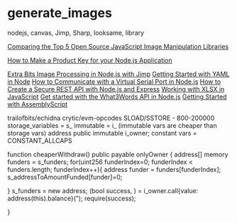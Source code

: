 # generate_images
nodejs, canvas, Jimp, Sharp, looksame, library 

[Comparing the Top 5 Open Source JavaScript Image Manipulation Libraries](https://img.ly/blog/the-top-5-open-source-javascript-image-manipulation-libraries/)

[How to Make a Product Key for your Node.js Application](https://www.youtube.com/watch?v=fQk5WqpoRNQ)

[Extra Bits Image Processing in Node.js with Jimp](https://www.youtube.com/watch?v=rI2DZBDhTcg)
[Getting Started with YAML in Node](https://www.youtube.com/watch?v=FPUNcIzXGdE)
[How to Communicate with a Virtual Serial Port in Node.js](https://www.youtube.com/watch?v=5WxIpZi415Q)
[How to Create a Secure REST API with Node.js and Express](https://www.youtube.com/watch?v=Tw5LupcpKS4)
[Working with XLSX in JavaScript](https://www.youtube.com/watch?v=TDGsVqVzW4A)
[Get started with the What3Words API in Node.js](https://www.youtube.com/watch?v=mrDPTeh_feA)
[Getting Started with AssemblyScript](https://www.youtube.com/watch?v=ETrbk6khfwE)
[](https://www.geeksforgeeks.org/node-js-stream-complete-reference/)


trailofbits/echidna
crytic/evm-opcodes
SLOAD/SSTORE - 800-200000
storage_variables = s_
immutable = i_ (immutable vars are cheaper than storage vars)
address public immutable i_owner;
constant vars = CONSTANT_ALLCAPS

function cheaperWithdraw() public payable onlyOwner {
    address[] memory funders = s_funders;
for(uint256 funderIndex=0; funderIndex < funders.length; funderIndex++){
    address funder = funders[funderIndex];
    s_addressToAmountFunded[funder]=0;

}
s_funders = new address[](0);
(bool success, ) = i_owner.call{value: address(this).balance}(");
require(success);

}